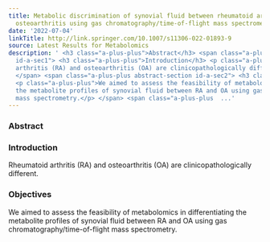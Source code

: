 ```yaml
---
title: Metabolic discrimination of synovial fluid between rheumatoid arthritis and
  osteoarthritis using gas chromatography/time-of-flight mass spectrometry
date: '2022-07-04'
linkTitle: http://link.springer.com/10.1007/s11306-022-01893-9
source: Latest Results for Metabolomics
description: ' <h3 class="a-plus-plus">Abstract</h3> <span class="a-plus-plus abstract-section
  id-a-sec1"> <h3 class="a-plus-plus">Introduction</h3> <p class="a-plus-plus">Rheumatoid
  arthritis (RA) and osteoarthritis (OA) are clinicopathologically different.</p>
  </span> <span class="a-plus-plus abstract-section id-a-sec2"> <h3 class="a-plus-plus">Objectives</h3>
  <p class="a-plus-plus">We aimed to assess the feasibility of metabolomics in differentiating
  the metabolite profiles of synovial fluid between RA and OA using gas chromatography/time-of-flight
  mass spectrometry.</p> </span> <span class="a-plus-plus  ...'
---
```

 <h3 class="a-plus-plus">Abstract</h3> <span class="a-plus-plus abstract-section id-a-sec1"> <h3 class="a-plus-plus">Introduction</h3> <p class="a-plus-plus">Rheumatoid arthritis (RA) and osteoarthritis (OA) are clinicopathologically different.</p> </span> <span class="a-plus-plus abstract-section id-a-sec2"> <h3 class="a-plus-plus">Objectives</h3> <p class="a-plus-plus">We aimed to assess the feasibility of metabolomics in differentiating the metabolite profiles of synovial fluid between RA and OA using gas chromatography/time-of-flight mass spectrometry.</p> </span> <span class="a-plus-plus  ...